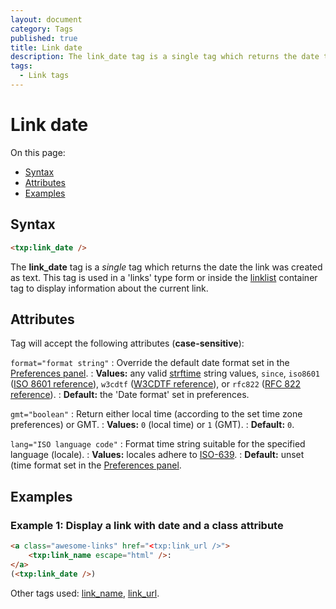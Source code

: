 ```yaml
---
layout: document
category: Tags
published: true
title: Link date
description: The link_date tag is a single tag which returns the date the link was created as text.
tags:
  - Link tags
---
```


# Link date

On this page:

* [Syntax](#syntax)
* [Attributes](#attributes)
* [Examples](#examples)

## Syntax

~~~ html
<txp:link_date />
~~~

The **link_date** tag is a *single* tag which returns the date the link was created as text. This tag is used in a 'links' type form or inside the [linklist](linklist) container tag to display information about the current link.

## Attributes

Tag will accept the following attributes (**case-sensitive**):

`format="format string"`
: Override the default date format set in the [Preferences panel](https://docs.textpattern.com/administration/preferences-panel).
: **Values:** any valid [strftime](https://secure.php.net/strftime) string values, `since`, `iso8601` ([ISO 8601 reference](https://en.wikipedia.org/wiki/ISO_8601)), `w3cdtf` ([W3CDTF reference](https://www.w3.org/TR/NOTE-datetime)), or `rfc822` ([RFC 822 reference](https://www.w3.org/Protocols/rfc822/#z28)).
: **Default:** the 'Date format' set in preferences.

`gmt="boolean"`
: Return either local time (according to the set time zone preferences) or GMT.
: **Values:** `0` (local time) or `1` (GMT).
: **Default:** `0`.

`lang="ISO language code"`
: Format time string suitable for the specified language (locale).
: **Values:** locales adhere to [ISO-639](https://en.wikipedia.org/wiki/ISO_639-2).
: **Default:** unset (time format set in the [Preferences panel](https://docs.textpattern.com/administration/preferences-panel).

## Examples

### Example 1: Display a link with date and a class attribute

~~~ html
<a class="awesome-links" href="<txp:link_url />">
    <txp:link_name escape="html" />:
</a>
(<txp:link_date />)
~~~

Other tags used: [link_name](link_name), [link_url](link_url).
